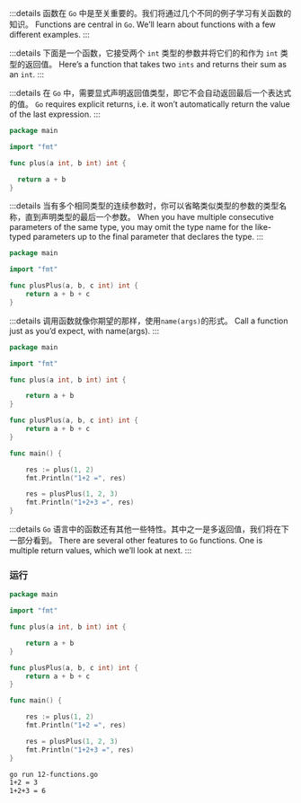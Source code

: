 :::details 函数在 `Go` 中是至关重要的。我们将通过几个不同的例子学习有关函数的知识。
Functions are central in `Go`. We’ll learn about functions with a few different examples.
:::

:::details 下面是一个函数，它接受两个 `int` 类型的参数并将它们的和作为 `int` 类型的返回值。
Here’s a function that takes two `ints` and returns their sum as an `int`.
:::

:::details 在 `Go` 中，需要显式声明返回值类型，即它不会自动返回最后一个表达式的值。
`Go` requires explicit returns, i.e. it won’t automatically return the value of the last expression.
:::

```go
package main

import "fmt"

func plus(a int, b int) int {

  return a + b
}
```

:::details 当有多个相同类型的连续参数时，你可以省略类似类型的参数的类型名称，直到声明类型的最后一个参数。
When you have multiple consecutive parameters of the same type, you may omit the type name for the like-typed parameters up to the final parameter that declares the type.
:::

```go
package main

import "fmt"

func plusPlus(a, b, c int) int {
    return a + b + c
}
```

:::details 调用函数就像你期望的那样，使用`name(args)`的形式。
Call a function just as you’d expect, with name(args).
:::

```go
package main

import "fmt"

func plus(a int, b int) int {

    return a + b
}

func plusPlus(a, b, c int) int {
    return a + b + c
}

func main() {

    res := plus(1, 2)
    fmt.Println("1+2 =", res)

    res = plusPlus(1, 2, 3)
    fmt.Println("1+2+3 =", res)
}
```

:::details `Go` 语言中的函数还有其他一些特性。其中之一是多返回值，我们将在下一部分看到。
There are several other features to `Go` functions. One is multiple return values, which we’ll look at next.
:::

### 运行

```go
package main

import "fmt"

func plus(a int, b int) int {

    return a + b
}

func plusPlus(a, b, c int) int {
    return a + b + c
}

func main() {

    res := plus(1, 2)
    fmt.Println("1+2 =", res)

    res = plusPlus(1, 2, 3)
    fmt.Println("1+2+3 =", res)
}
```

```bash
go run 12-functions.go
1+2 = 3
1+2+3 = 6
```
